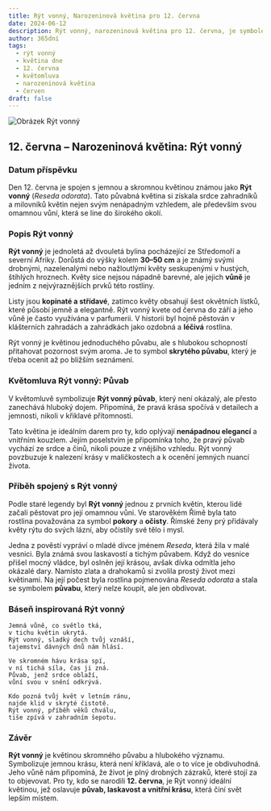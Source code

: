 ```yaml
---
title: Rýt vonný, Narozeninová květina pro 12. června
date: 2024-06-12
description: Rýt vonný, narozeninová květina pro 12. června, je symbolem Půvab. Objevte její jedinečný význam, fascinující příběhy a poezii, která oslavuje její krásu.
author: 365dní
tags:
  - rýt vonný
  - květina dne
  - 12. června
  - květomluva
  - narozeninová květina
  - červen
draft: false
---
```


![Obrázek Rýt vonný](https://cdn.pixabay.com/photo/2015/01/18/18/59/wau-603313_1280.jpg#center)

## 12. června – Narozeninová květina: Rýt vonný

### Datum příspěvku

Den 12. června je spojen s jemnou a skromnou květinou známou jako **Rýt vonný** (_Reseda odorata_). Tato půvabná květina si získala srdce zahradníků a milovníků květin nejen svým nenápadným vzhledem, ale především svou omamnou vůní, která se line do širokého okolí.

### Popis Rýt vonný

**Rýt vonný** je jednoletá až dvouletá bylina pocházející ze Středomoří a severní Afriky. Dorůstá do výšky kolem **30–50 cm** a je známý svými drobnými, nazelenalými nebo nažloutlými květy seskupenými v hustých, štíhlých hroznech. Květy sice nejsou nápadně barevné, ale jejich **vůně** je jedním z nejvýraznějších prvků této rostliny.

Listy jsou **kopinaté a střídavé**, zatímco květy obsahují šest okvětních lístků, které působí jemně a elegantně. Rýt vonný kvete od června do září a jeho vůně je často využívána v parfumerii. V historii byl hojně pěstován v klášterních zahradách a zahrádkách jako ozdobná a **léčivá** rostlina.

Rýt vonný je květinou jednoduchého půvabu, ale s hlubokou schopností přitahovat pozornost svým aroma. Je to symbol **skrytého půvabu**, který je třeba ocenit až po bližším seznámení.

### Květomluva Rýt vonný: Půvab

V květomluvě symbolizuje **Rýt vonný půvab**, který není okázalý, ale přesto zanechává hluboký dojem. Připomíná, že pravá krása spočívá v detailech a jemnosti, nikoli v křiklavé přítomnosti.

Tato květina je ideálním darem pro ty, kdo oplývají **nenápadnou elegancí** a vnitřním kouzlem. Jejím poselstvím je připomínka toho, že pravý půvab vychází ze srdce a činů, nikoli pouze z vnějšího vzhledu. Rýt vonný povzbuzuje k nalezení krásy v maličkostech a k ocenění jemných nuancí života.

### Příběh spojený s Rýt vonný

Podle staré legendy byl **Rýt vonný** jednou z prvních květin, kterou lidé začali pěstovat pro její omamnou vůni. Ve starověkém Římě byla tato rostlina považována za symbol **pokory** a **očisty**. Římské ženy prý přidávaly květy rýtu do svých lázní, aby očistily své tělo i mysl.

Jedna z pověstí vypráví o mladé dívce jménem _Reseda_, která žila v malé vesnici. Byla známá svou laskavostí a tichým půvabem. Když do vesnice přišel mocný vládce, byl oslněn její krásou, avšak dívka odmítla jeho okázalé dary. Namísto zlata a drahokamů si zvolila prostý život mezi květinami. Na její počest byla rostlina pojmenována _Reseda odorata_ a stala se symbolem **půvabu**, který nelze koupit, ale jen obdivovat.

### Báseň inspirovaná Rýt vonný

```
Jemná vůně, co světlo tká,  
v tichu květin ukrytá.  
Rýt vonný, sladký dech tvůj vznáší,  
tajemství dávných dnů nám hlásí.  

Ve skromném hávu krása spí,  
v ní tichá síla, čas ji zná.  
Půvab, jenž srdce oblaží,  
vůní svou v snění odkrývá.  

Kdo pozná tvůj květ v letním ránu,  
najde klid v skryté čistotě.  
Rýt vonný, příběh věků chválu,  
tiše zpívá v zahradním šepotu.  
```

### Závěr

**Rýt vonný** je květinou skromného půvabu a hlubokého významu. Symbolizuje jemnou krásu, která není křiklavá, ale o to více je obdivuhodná. Jeho vůně nám připomíná, že život je plný drobných zázraků, které stojí za to objevovat. Pro ty, kdo se narodili **12. června**, je Rýt vonný ideální květinou, jež oslavuje **půvab, laskavost a vnitřní krásu**, která činí svět lepším místem.

